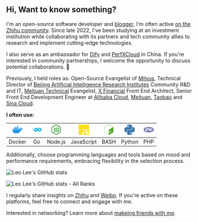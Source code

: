
## Hi, Want to know something?

I'm an open-source software developer and [blogger](https://soulteary.com/?from-github), I'm often active [on the Zhihu community](https://zhuanlan.zhihu.com/p/706303216). Since late 2022, I've been studying at an investment institution while collaborating with its partners and tech community allies to research and implement cutting-edge technologies.

I also serve as an ambassador for [Dify](https://github.com/langgenius/dify) and [PerfXCloud](https://cloud.perfxlab.cn/) in China. If you're interested in community partnerships, I welcome the opportunity to discuss potential collaborations. 👋

Previously, I held roles as: Open-Source Evangelist of [Milvus](https://github.com/milvus-io), Technical Director of [Beijing Artificial Intelligence Research Institutes](https://www.baai.ac.cn) Community R&D and IT, [Meituan Technical](https://tech.meituan.com/) Evangelist, [X Financial](https://ir.xiaoyinggroup.com/) Front End Architect, Senior Front End Development Engineer at [Alibaba Cloud](https://www.aliyun.com/), [Meituan](https://about.meituan.com/), [Taobao](https://www.taobao.com/) and [Sina Cloud](https://www.sinacloud.com/doc/about.html).

**I often use:**  

| <img height="28" src="https://github.com/soulteary/soulteary/raw/master/assets/img/docker.svg">  | <img height="28" src="https://github.com/soulteary/soulteary/raw/master/assets/img/go.svg"> | <img height="28" src="https://github.com/soulteary/soulteary/raw/master/assets/img/nodedotjs.svg"> | <img height="28" src="https://github.com/soulteary/soulteary/raw/master/assets/img/javascript.svg"> | <img height="28" src="https://github.com/soulteary/soulteary/raw/master/assets/img/gnubash.svg"> | <img height="28" src="https://github.com/soulteary/soulteary/raw/master/assets/img/python.svg"> | <img height="28" src="https://github.com/soulteary/soulteary/raw/master/assets/img/php.svg"> |
| :---------------: | :---------------: | :---------------: | :---------------: | :---------------: | :---------------: | :---------------: |
| Docker  | Go | Node.js | JavaScript | BASH | Python | PHP |


Additionally, choose programming languages and tools based on mood and performance requirements, embracing flexibility in the selection process.

![Leo Lee's GitHub stats](https://github-readme-stats.vercel.app/api?username=leetechguru&theme=gruvbox&show_icons=true&cache_seconds=7200&hide=prs,issues)

![Leo Lee's GitHub stats - All Ranks](https://github-profile-trophy.vercel.app/?soulteary=soulteary&theme=gruvbox&column=7&margin-w=15&margin-h=15&title=AllSuperRank,MultiLanguage,Stars,Commits,Follower,Issues,PullRequest)

I regularly share insights on [Zhihu](https://www.zhihu.com/people/soulteary) and [Weibo](https://weibo.com/u/1220149481). If you're active on these platforms, feel free to connect and engage with me.

Interested in networking? Learn more about [makeing friends with me](https://zhuanlan.zhihu.com/p/557928933).
